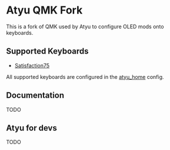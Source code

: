 # Atyu QMK Fork

This is a fork of QMK used by Atyu to configure OLED mods onto keyboards.

## Supported Keyboards

* [Satisfaction75](/keyboards/cannonkeys/satisfaction75)

All supported keyboards are configured in the [atyu_home](/atyu_home.json) config.

## Documentation

TODO

## Atyu for devs

TODO


